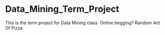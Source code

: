 # Data_Mining_Term_Project
This is the term project for Data Mining class. Online begging?
Random Act Of Pizza
